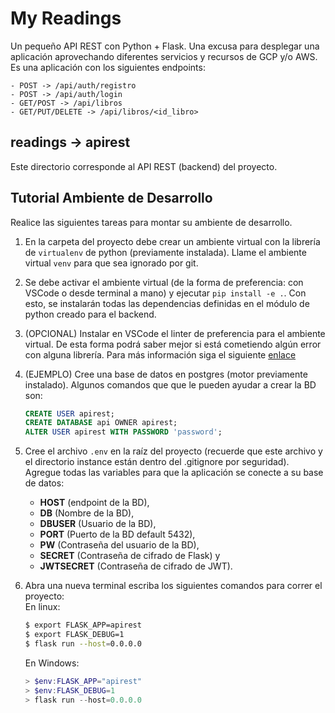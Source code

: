 # My Readings
Un pequeño API REST con Python + Flask. Una excusa para desplegar una aplicación aprovechando diferentes servicios y recursos de GCP y/o AWS. Es una aplicación con los siguientes endpoints:

    - POST -> /api/auth/registro
    - POST -> /api/auth/login
    - GET/POST -> /api/libros
    - GET/PUT/DELETE -> /api/libros/<id_libro>

## readings -> apirest
Este directorio corresponde al API REST (backend) del proyecto.

## Tutorial Ambiente de Desarrollo
Realice las siguientes tareas para montar su ambiente de desarrollo.

1. En la carpeta del proyecto debe crear un ambiente virtual con la librería de `virtualenv` de python (previamente instalada). Llame el ambiente virtual `venv` para que sea ignorado por git.

2. Se debe activar el ambiente virtual (de la forma de preferencia: con VSCode o desde terminal a mano) y ejecutar `pip install -e .`. Con esto, se instalarán todas las dependencias definidas en el módulo de python creado para el backend.

3. (OPCIONAL) Instalar en VSCode el linter de preferencia para el ambiente virtual. De esta forma podrá saber mejor si está cometiendo algún error con alguna librería. Para más información siga el siguiente [enlace](https://medium.com/@aswens0276/vscode-pylint-setup-and-settings-for-python-flask-with-sqlalchemy-7ade0f14f321)

4. (EJEMPLO) Cree una base de datos en postgres (motor previamente instalado). Algunos comandos que  que le pueden ayudar a crear la BD son:
    ```sql
    CREATE USER apirest;
    CREATE DATABASE api OWNER apirest;
    ALTER USER apirest WITH PASSWORD 'password';
    ```
5. Cree el archivo `.env` en la raíz del proyecto (recuerde que este archivo y el directorio instance están dentro del .gitignore por seguridad). Agregue todas las variables para que la aplicación se conecte a su base de datos:
    - **HOST** (endpoint de la BD), 
    - **DB** (Nombre de la BD), 
    - **DBUSER** (Usuario de la BD), 
    - **PORT** (Puerto de la BD default 5432), 
    - **PW** (Contraseña del usuario de la BD), 
    - **SECRET** (Contraseña de cifrado de Flask) y 
    - **JWTSECRET** (Contraseña de cifrado de JWT).

6. Abra una nueva terminal escriba los siguientes comandos para correr el proyecto:  
    En linux:
    ```bash
    $ export FLASK_APP=apirest
    $ export FLASK_DEBUG=1
    $ flask run --host=0.0.0.0
    ```
    En Windows:
    ```Powershell
    > $env:FLASK_APP="apirest"
    > $env:FLASK_DEBUG=1
    > flask run --host=0.0.0.0
    ```
